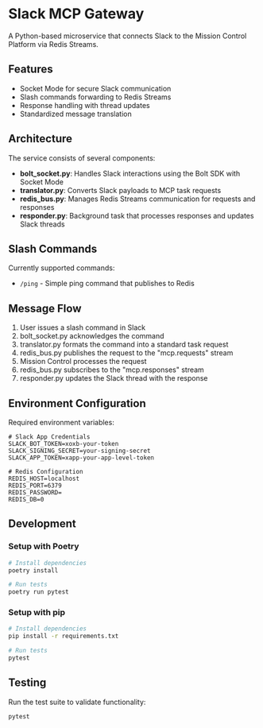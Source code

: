 # Slack MCP Gateway

A Python-based microservice that connects Slack to the Mission Control Platform via Redis Streams.

## Features

- Socket Mode for secure Slack communication
- Slash commands forwarding to Redis Streams
- Response handling with thread updates
- Standardized message translation

## Architecture

The service consists of several components:

- **bolt_socket.py**: Handles Slack interactions using the Bolt SDK with Socket Mode
- **translator.py**: Converts Slack payloads to MCP task requests
- **redis_bus.py**: Manages Redis Streams communication for requests and responses
- **responder.py**: Background task that processes responses and updates Slack threads

## Slash Commands

Currently supported commands:

- `/ping` - Simple ping command that publishes to Redis

## Message Flow

1. User issues a slash command in Slack
2. bolt_socket.py acknowledges the command
3. translator.py formats the command into a standard task request
4. redis_bus.py publishes the request to the "mcp.requests" stream
5. Mission Control processes the request
6. redis_bus.py subscribes to the "mcp.responses" stream
7. responder.py updates the Slack thread with the response

## Environment Configuration

Required environment variables:

```
# Slack App Credentials
SLACK_BOT_TOKEN=xoxb-your-token
SLACK_SIGNING_SECRET=your-signing-secret
SLACK_APP_TOKEN=xapp-your-app-level-token

# Redis Configuration
REDIS_HOST=localhost
REDIS_PORT=6379
REDIS_PASSWORD=
REDIS_DB=0
```

## Development

### Setup with Poetry

```bash
# Install dependencies
poetry install

# Run tests
poetry run pytest
```

### Setup with pip

```bash
# Install dependencies
pip install -r requirements.txt

# Run tests
pytest
```

## Testing

Run the test suite to validate functionality:

```bash
pytest
```